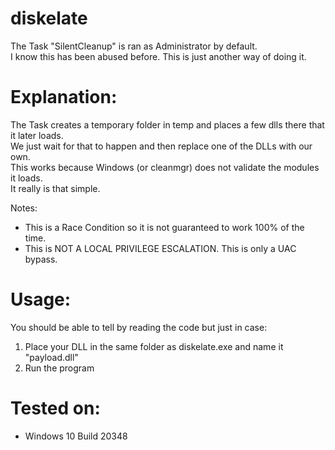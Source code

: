 # diskelate

The Task "SilentCleanup" is ran as Administrator by default. \
I know this has been abused before. This is just another way of doing it.

# Explanation:
The Task creates a temporary folder in temp and places a few dlls there that it later loads. \
We just wait for that to happen and then replace one of the DLLs with our own. \
This works because Windows (or cleanmgr) does not validate the modules it loads. \
It really is that simple.

Notes:
- This is a Race Condition so it is not guaranteed to work 100% of the time.
- This is NOT A LOCAL PRIVILEGE ESCALATION. This is only a UAC bypass.


# Usage:
You should be able to tell by reading the code but just in case:
1. Place your DLL in the same folder as diskelate.exe and name it "payload.dll"
2. Run the program

# Tested on:
- Windows 10 Build 20348
